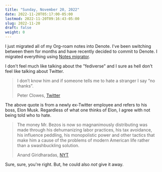 ```yaml
---
title: "Sunday, November 20, 2022"
date: 2022-11-20T05:17:00-05:00
lastmod: 2022-11-20T09:16:43-05:00
slug: 2022-11-20
draft: false
weight: 0
---
```


I just migrated all of my Org-roam notes into Denote. I've been switching between them for months and have recently decided to commit to Denote. I migrated everything using [Notes migrator](https://github.com/bitspook/notes-migrator/blob/master/nm-org-roam-to-denote.el).

I don't feel much like talking about the "fediverse" and I sure as hell don't feel like talking about Twitter.

> I don’t know him and if someone tells me to hate a stranger I say “no thanks”.
>
> Peter Clowes, [Twitter](https://twitter.com/peterclowes/status/1593458225533313025)

The above quote is from a newly ex-Twitter employee and refers to his boss, Elon Musk. Regardless of what one thinks of Elon, I agree with not being told who to hate.

> The money Mr. Bezos is now so magnanimously distributing was made through his dehumanizing labor practices, his tax avoidance, his influence peddling, his monopolistic power and other tactics that make him a cause of the problems of modern American life rather than a swashbuckling solution.
>
> Anand Giridharadas, [NYT](https://www.nytimes.com/2022/11/19/opinion/musk-trump-bezos-bankman-fried-billionaires.html)

Sure, sure, you're right. But, he could also _not_ give it away.


[//]: # "Exported with love from a post written in Org mode"
[//]: # "- https://github.com/kaushalmodi/ox-hugo"